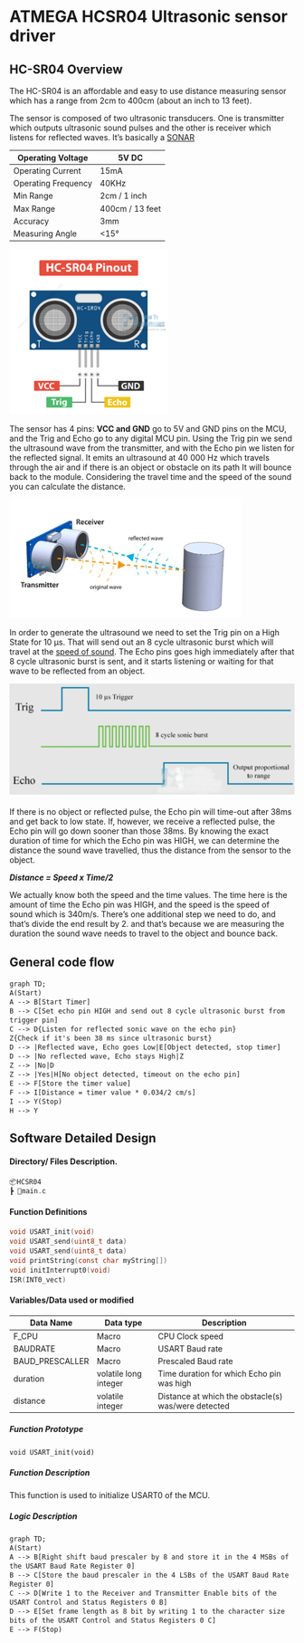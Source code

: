 # ATMEGA HCSR04 Ultrasonic sensor driver

## **HC-SR04 Overview**

The HC-SR04 is an affordable and easy to use distance measuring sensor which has a range from 2cm to 400cm (about an inch to 13 feet).

The sensor is composed of two ultrasonic transducers. One is transmitter which outputs ultrasonic sound pulses and the other is receiver which listens for reflected waves. It’s basically a [SONAR](https://en.wikipedia.org/wiki/Sonar)

| Operating Voltage   | 5V DC           |
| ------------------- | --------------- |
| Operating Current   | 15mA            |
| Operating Frequency | 40KHz           |
| Min Range           | 2cm / 1 inch    |
| Max Range           | 400cm / 13 feet |
| Accuracy            | 3mm             |
| Measuring Angle     | <15°            |

<img src="HC-SR04-Ultrasonic-Sensor-Pinout.png" alt="Pinout" style="zoom:40%;" />

The sensor has 4 pins: **VCC and GND** go to 5V and GND pins on the MCU, and the Trig and Echo go to any digital MCU pin. Using the Trig pin we send the ultrasound wave from the transmitter, and with the Echo pin we listen for the reflected signal. It emits an ultrasound at 40 000 Hz which travels through the air and if there is an object or obstacle on its path It will bounce back to the module. Considering the travel time and the speed of the sound you can calculate the distance.

<img src="How-Ultrasonic-Sensor-Working-Principle-Explained-1024x525.png" style="zoom:40%;"/>

In order to generate the ultrasound we need to set the Trig pin on a High State for 10 µs. That will send out an 8 cycle ultrasonic burst which will travel at the [speed of sound](https://en.wikipedia.org/wiki/Speed_of_sound). The Echo pins goes high immediately after that 8 cycle ultrasonic burst is sent, and it starts listening or waiting for that wave to be reflected from an object.

<img src="Ultrasonic-Sensor-Diagram.png" style="zoom:55%;" />

If there is no object or reflected pulse, the Echo pin will time-out after 38ms and get back to low state. If, however, we receive a reflected pulse, the Echo pin will go down sooner than those 38ms. By knowing the exact duration of time for which the Echo pin was HIGH, we can determine the distance the sound wave travelled, thus the distance from the sensor to the object.

***Distance = Speed x Time/2***

We actually know both the speed and the time values. The time here is the amount of time the Echo pin was HIGH, and the speed is the speed of sound which is 340m/s. There’s one additional step we need to do, and that’s divide the end result by 2. and that’s because we are measuring the duration the sound wave needs to travel to the object and bounce back.

## **General code flow**

```mermaid
graph TD;
A(Start)
A --> B[Start Timer]
B --> C[Set echo pin HIGH and send out 8 cycle ultrasonic burst from trigger pin]
C --> D{Listen for reflected sonic wave on the echo pin}
Z{Check if it's been 38 ms since ultrasonic burst}
D --> |Reflected wave, Echo goes Low|E[Object detected, stop timer]
D --> |No reflected wave, Echo stays High|Z
Z --> |No|D
Z --> |Yes|H[No object detected, timeout on the echo pin]
E --> F[Store the timer value]
F --> I[Distance = timer value * 0.034/2 cm/s]
I --> Y(Stop)
H --> Y
```



## **Software Detailed Design**

#### **Directory/ Files Description.**

```c
📦HCSR04
┣ 📜main.c
```

#### **Function Definitions**

```c
void USART_init(void)
void USART_send(uint8_t data)
void USART_send(uint8_t data)
void printString(const char myString[])
void initInterrupt0(void)
ISR(INT0_vect)
```

#### **Variables/Data used or modified**

| Data Name       | Data type             | Description                                         |
| --------------- | --------------------- | --------------------------------------------------- |
| F_CPU           | Macro                 | CPU Clock speed                                     |
| BAUDRATE        | Macro                 | USART Baud rate                                     |
| BAUD_PRESCALLER | Macro                 | Prescaled Baud rate                                 |
| duration        | volatile long integer | Time duration for which Echo pin was high           |
| distance        | volatile integer      | Distance at which the obstacle(s) was/were detected |

##### ***Function Prototype***

`void USART_init(void)`

##### *Function Description*

This function is used to initialize USART0 of the MCU.

##### *Logic Description*

```mermaid
graph TD;
A(Start)
A --> B[Right shift baud prescaler by 8 and store it in the 4 MSBs of the USART Baud Rate Register 0]
B --> C[Store the baud prescaler in the 4 LSBs of the USART Baud Rate Register 0]
C --> D[Write 1 to the Receiver and Transmitter Enable bits of the USART Control and Status Registers 0 B]
D --> E[Set frame length as 8 bit by writing 1 to the character size bits of the USART Control and Status Registers 0 C]
E --> F(Stop)
```

